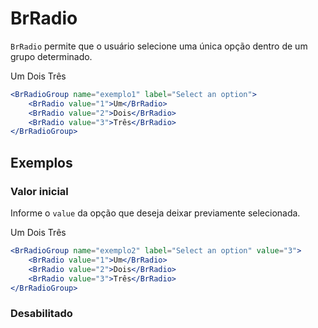 <script setup>
import BrRadioGroup from '../../src/components/radio/BrRadioGroup.vue'
import BrRadio from '../../src/components/radio/BrRadio.vue'
</script>

# BrRadio <Badge type="warning" text="alpha" />

`BrRadio` permite que o usuário selecione uma única opção dentro de um grupo determinado.

<BrRadioGroup name="exemplo1" label="Select an option">
	<BrRadio value="1">Um</BrRadio>
	<BrRadio value="2">Dois</BrRadio>
	<BrRadio value="3">Três</BrRadio>
</BrRadioGroup>

```jsx
<BrRadioGroup name="exemplo1" label="Select an option">
	<BrRadio value="1">Um</BrRadio>
	<BrRadio value="2">Dois</BrRadio>
	<BrRadio value="3">Três</BrRadio>
</BrRadioGroup>
```

## Exemplos

### Valor inicial

Informe o `value` da opção que deseja deixar previamente selecionada.

<BrRadioGroup name="exemplo2" label="Select an option" value="3">
	<BrRadio value="1">Um</BrRadio>
	<BrRadio value="2">Dois</BrRadio>
	<BrRadio value="3">Três</BrRadio>
</BrRadioGroup>

```jsx
<BrRadioGroup name="exemplo2" label="Select an option" value="3">
	<BrRadio value="1">Um</BrRadio>
	<BrRadio value="2">Dois</BrRadio>
	<BrRadio value="3">Três</BrRadio>
</BrRadioGroup>
```

### Desabilitado



<style lang="scss">
@import '../../src/styles/index.scss'
</style>